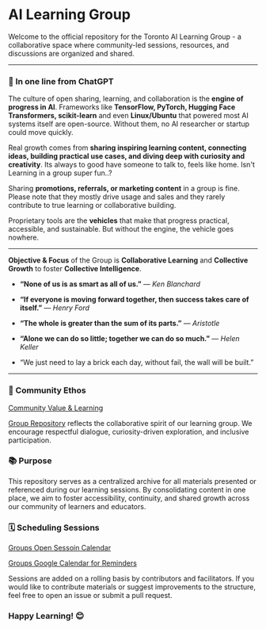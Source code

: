 # AI Learning Group 
Welcome to the official repository for the Toronto AI Learning Group - a collaborative space where community-led sessions, resources, and discussions are organized and shared.

---

### 🎯 In one line from **ChatGPT**

  The culture of open sharing, learning, and collaboration is the **engine of progress in AI**.  Frameworks like **TensorFlow, PyTorch, Hugging Face Transformers, scikit-learn** and even **Linux/Ubuntu** that powered most AI systems itself are open-source. Without them, no AI researcher or startup could move quickly.

  Real growth comes from **sharing inspiring learning content, connecting ideas, building practical use cases, and diving deep with curiosity and creativity**. Its always to good have someone to talk to, feels like home. Isn't Learning in a group super fun..? 

  Sharing **promotions, referrals, or marketing content** in a group is fine. Please note that they mostly drive usage and sales and they rarely contribute to true learning or collaborative building.   

  Proprietary tools are the **vehicles** that make that progress practical, accessible, and sustainable. But without the engine, the vehicle goes nowhere. 

 
---

  **Objective & Focus** of the Group is **Collaborative Learning** and **Collective Growth** to foster **Collective Intelligence**. 


  * **“None of us is as smart as all of us.”** — *Ken Blanchard*
  * **“If everyone is moving forward together, then success takes care of itself.”** — *Henry Ford*
  * **“The whole is greater than the sum of its parts.”** — *Aristotle*
  * **“Alone we can do so little; together we can do so much.”** — *Helen Keller*

  * “We just need to lay a brick each day, without fail, the wall will be built.”

---

### 🤝 Community Ethos

  [Community Value & Learning](community-values-guidelines/Prompt-answer.md) 

  [Group Repository](https://github.com/tejomayee-tech/toronto_ai_learning_group) reflects the collaborative spirit of our learning group. We encourage respectful dialogue, curiosity-driven exploration, and inclusive participation.

### 📚 Purpose

  This repository serves as a centralized archive for all materials presented or referenced during our learning sessions. By consolidating content in one place, we aim to foster accessibility, continuity, and shared growth across our community of learners and educators.


### 🗓️ Scheduling Sessions

  [Groups Open Sessoin Calendar](https://teamup.com/ksxott7u7sbhts6s9e)

  [Groups Google Calendar for Reminders](https://calendar.google.com/calendar/u/3?cid=N2UyMjdjMGZkODBlYzY0NjA3NzM1NDYxZjRmYTAzYTUxMGZlYmZkNTY5ODE5MWE5MjIxMDRkZjBlMDVkYWVmM0Bncm91cC5jYWxlbmRhci5nb29nbGUuY29t)

  Sessions are added on a rolling basis by contributors and facilitators. If you would like to contribute materials or suggest improvements to the structure, feel free to open an issue or submit a pull request.


### Happy Learning! 😊